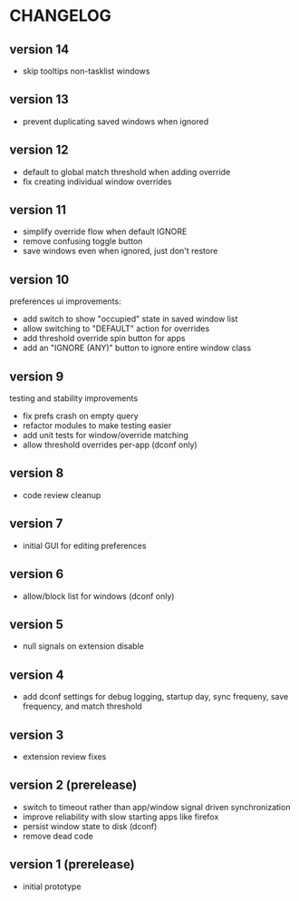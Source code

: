 # CHANGELOG

## version 14

- skip tooltips non-tasklist windows

## version 13

- prevent duplicating saved windows when ignored

## version 12

- default to global match threshold when adding override
- fix creating individual window overrides

## version 11

- simplify override flow when default IGNORE
- remove confusing toggle button
- save windows even when ignored, just don't restore

## version 10

preferences ui improvements:

- add switch to show "occupied" state in saved window list
- allow switching to "DEFAULT" action for overrides
- add threshold override spin button for apps
- add an "IGNORE (ANY)" button to ignore entire window class

## version 9

testing and stability improvements

- fix prefs crash on empty query
- refactor modules to make testing easier
- add unit tests for window/override matching
- allow threshold overrides per-app (dconf only)

## version 8

- code review cleanup

## version 7

- initial GUI for editing preferences

## version 6

- allow/block list for windows (dconf only)

## version 5

- null signals on extension disable

## version 4

- add dconf settings for debug logging, startup day, sync frequeny, save frequency, and match threshold

## version 3

- extension review fixes

## version 2 (prerelease)

- switch to timeout rather than app/window signal driven synchronization
- improve reliability with slow starting apps like firefox
- persist window state to disk (dconf)
- remove dead code

## version 1 (prerelease)

- initial prototype
